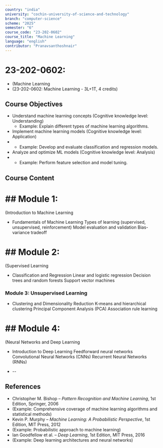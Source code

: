```yaml
---
country: "india"
university: "cochin-university-of-science-and-technology"
branch: "computer-science"
scheme: "2025"
semester: "6"
course_code: "23-202-0602"
course_title: "Machine Learning"
language: "english"
contributor: "Pranavsanthoshnair"
---
```


# 23-202-0602: 
  - (Machine Learning
  - (23-202-0602: Machine Learning - 3L+1T, 4 credits)
## Course Objectives

* Understand machine learning concepts (Cognitive knowledge level: Understanding)
    - Example: Explain different types of machine learning algorithms.
* Implement machine learning models (Cognitive knowledge level: Application)
*   - Example: Develop and evaluate classification and regression models.
* Analyze and optimize ML models (Cognitive knowledge level: Analysis)
*   - Example: Perform feature selection and model tuning.

## Course Content
# ## Module 1:
  (Introduction to Machine Learning

* Fundamentals of Machine Learning
  Types of learning (supervised, unsupervised, reinforcement)
  Model evaluation and validation
  Bias-variance tradeoff

# ## Module 2:
  (Supervised Learning

* Classification and Regression
  Linear and logistic regression
  Decision trees and random forests
  Support vector machines

### Module 3: Unsupervised Learning
* Clustering and Dimensionality Reduction
  K-means and hierarchical clustering
  Principal Component Analysis (PCA)
  Association rule learning

# ## Module 4:
  (Neural Networks and Deep Learning

* Introduction to Deep Learning
  Feedforward neural networks
  Convolutional Neural Networks (CNNs)
  Recurrent Neural Networks (RNNs)

* --

## References

* Christopher M. Bishop – *Pattern Recognition and Machine Learning*, 1st Edition, Springer, 2006
* (Example: Comprehensive coverage of machine learning algorithms and statistical methods)
* Kevin P. Murphy – *Machine Learning: A Probabilistic Perspective*, 1st Edition, MIT Press, 2012
* (Example: Probabilistic approach to machine learning)
* Ian Goodfellow et al. – *Deep Learning*, 1st Edition, MIT Press, 2016
* (Example: Deep learning architectures and neural networks)
